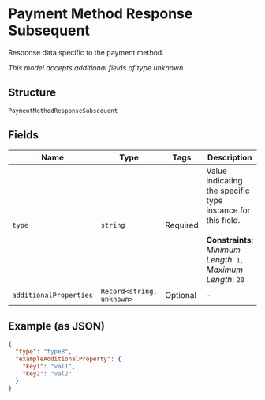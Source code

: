 
# Payment Method Response Subsequent

Response data specific to the payment method.

*This model accepts additional fields of type unknown.*

## Structure

`PaymentMethodResponseSubsequent`

## Fields

| Name | Type | Tags | Description |
|  --- | --- | --- | --- |
| `type` | `string` | Required | Value indicating the specific type instance for this field.<br><br>**Constraints**: *Minimum Length*: `1`, *Maximum Length*: `20` |
| `additionalProperties` | `Record<string, unknown>` | Optional | - |

## Example (as JSON)

```json
{
  "type": "type8",
  "exampleAdditionalProperty": {
    "key1": "val1",
    "key2": "val2"
  }
}
```

